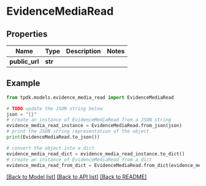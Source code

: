 # EvidenceMediaRead



## Properties

Name | Type | Description | Notes
------------ | ------------- | ------------- | -------------
**public_url** | **str** |  | 

## Example

```python
from tpdk.models.evidence_media_read import EvidenceMediaRead

# TODO update the JSON string below
json = "{}"
# create an instance of EvidenceMediaRead from a JSON string
evidence_media_read_instance = EvidenceMediaRead.from_json(json)
# print the JSON string representation of the object
print(EvidenceMediaRead.to_json())

# convert the object into a dict
evidence_media_read_dict = evidence_media_read_instance.to_dict()
# create an instance of EvidenceMediaRead from a dict
evidence_media_read_from_dict = EvidenceMediaRead.from_dict(evidence_media_read_dict)
```
[[Back to Model list]](../README.md#documentation-for-models) [[Back to API list]](../README.md#documentation-for-api-endpoints) [[Back to README]](../README.md)


